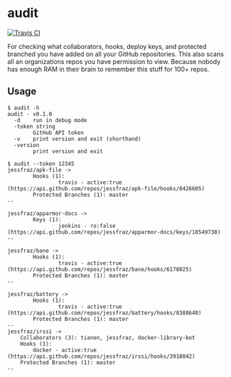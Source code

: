 # audit

[![Travis CI](https://travis-ci.org/jessfraz/audit.svg?branch=master)](https://travis-ci.org/jessfraz/audit)

For checking what collaborators, hooks, deploy keys, and protected branched
you have added on all your GitHub repositories. This also scans all an
organizations repos you have permission to view.
Because nobody has enough RAM in their brain to remember this stuff for 100+ repos.

## Usage

```console
$ audit -h
audit - v0.1.0
  -d    run in debug mode
  -token string
        GitHub API token
  -v    print version and exit (shorthand)
  -version
        print version and exit
```

```console
$ audit --token 12345
jessfraz/apk-file ->
        Hooks (1):
                travis - active:true (https://api.github.com/repos/jessfraz/apk-file/hooks/8426605)
        Protected Branches (1): master
--

jessfraz/apparmor-docs ->
        Keys (1):
                jenkins - ro:false (https://api.github.com/repos/jessfraz/apparmor-docs/keys/18549738)
--

jessfraz/bane ->
        Hooks (1):
                travis - active:true (https://api.github.com/repos/jessfraz/bane/hooks/6178025)
        Protected Branches (1): master
--

jessfraz/battery ->
        Hooks (1):
                travis - active:true (https://api.github.com/repos/jessfraz/battery/hooks/8388640)
        Protected Branches (1): master
--
jessfraz/irssi ->
	Collaborators (3): tianon, jessfraz, docker-library-bot
	Hooks (1):
		docker - active:true (https://api.github.com/repos/jessfraz/irssi/hooks/3918042)
	Protected Branches (1): master
--
```
